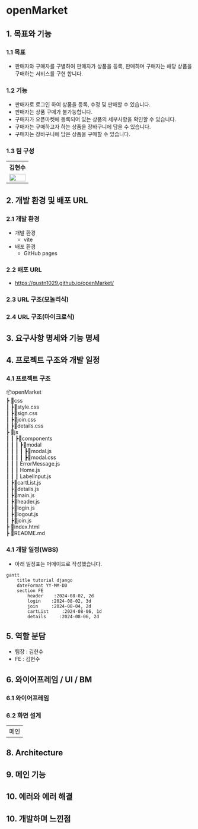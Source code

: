 # openMarket

## 1. 목표와 기능

### 1.1 목표
- 판매자와 구매자를 구별하여 판매자가 상품을 등록, 판매하며 구매자는 해당 상품을 구매하는 서비스를 구현 합니다.

### 1.2 기능
- 판매자로 로그인 하여 상품을 등록, 수정 및 판매할 수 있습니다.
- 판매자는 상품 구매가 불가능합니다.
- 구매자가 오픈마켓에 등록되어 있는 상품의 세부사항을 확인할 수 있습니다.
- 구매자는 구매하고자 하는 상품을 장바구니에 담을 수 있습니다.
- 구매자는 장바구니에 담은 상품을 구매할 수 있습니다.

### 1.3 팀 구성
<table>
	<tr>
		<th>김현수</th>
	</tr>
 	<tr>
		<td><img src="my.jpg" width="100%"></td>
	</tr>
</table>

## 2. 개발 환경 및 배포 URL

### 2.1 개발 환경
- 개발 환경
    - vite
- 배포 환경
    - GitHub pages

### 2.2 배포 URL
- https://gustn1029.github.io/openMarket/

### 2.3 URL 구조(모놀리식)


### 2.4 URL 구조(마이크로식)


## 3. 요구사항 명세와 기능 명세


## 4. 프로젝트 구조와 개발 일정
### 4.1 프로젝트 구조

📦openMarket  <br>
 ┣ 📂css<br>
 ┃  ┣📜style.css<br>
 ┃  ┣📜sign.css<br>
 ┃  ┣📜join.css<br>
 ┃  ┣📜details.css<br>
 ┣ 📂js<br>
 ┃  ┃ ┣📂components <br>
 ┃  ┃ ┃ ┣📂modal <br>
 ┃  ┃ ┃ ┃ ┣📜modal.js <br>
 ┃  ┃ ┃ ┃ ┣📜modal.css <br>
 ┃  ┃ ┃ ErrorMessage.js <br>
 ┃  ┃ ┃ Home.js <br>
 ┃  ┃ ┃ LabelInput.js <br>
 ┃  ┣📜cartList.js<br>
 ┃  ┣📜details.js<br>
 ┃  ┣📜main.js<br>
 ┃  ┣📜header.js<br>
 ┃  ┣📜login.js<br>
 ┃  ┣📜logout.js<br>
 ┃  ┣📜join.js<br>
 ┣ 📜index.html<br>
 ┣ 📜README.md  <br>

### 4.1 개발 일정(WBS)
* 아래 일정표는 머메이드로 작성했습니다.
```mermaid
gantt
    title tutorial django
    dateFormat YY-MM-DD
    section FE
        header    :2024-08-02, 2d
        login    :2024-08-02, 3d
        join     :2024-08-04, 2d
        cartList     :2024-08-06, 1d
        details     :2024-08-06, 2d
```

## 5. 역할 분담

- 팀장 : 김현수
- FE : 김현수

## 6. 와이어프레임 / UI / BM

### 6.1 와이어프레임


### 6.2 화면 설계
 
<table>
    <tbody>
        <tr>
            <td>메인</td>
        </tr>
    </tbody>
</table>



## 8. Architecture


## 9. 메인 기능


## 10. 에러와 에러 해결


## 10. 개발하며 느낀점
